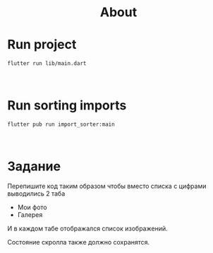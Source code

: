 <h1 align="center">About</h1>

# Run project
```sh
flutter run lib/main.dart
```

<br />

# Run sorting imports
```sh
flutter pub run import_sorter:main
```

<br />

# Задание

Перепишите код таким образом чтобы вместо списка с цифрами выводились 2 таба

- Мои фото
- Галерея

И в каждом табе отображался список изображений.

Состояние скролла также должно сохранятся.
